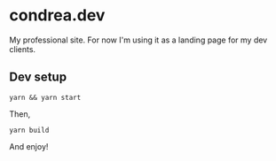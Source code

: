 # condrea.dev

My professional site. For now I'm using it as a landing page for my dev clients.

## Dev setup

```
yarn && yarn start
```

Then,

```
yarn build
```

And enjoy!
